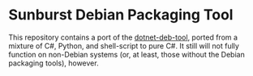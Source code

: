 # Sunburst Debian Packaging Tool

This repository contains a port of the [dotnet-deb-tool](https://github.com/dotnet/core-setup/tree/master/setuptools/dotnet-deb-tool),
ported from a mixture of C#, Python, and shell-script to pure C#. It still
will not fully function on non-Debian systems (or, at least, those without
the Debian packaging tools), however.
